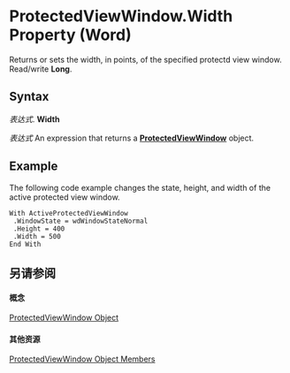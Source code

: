 
# ProtectedViewWindow.Width Property (Word)

Returns or sets the width, in points, of the specified protectd view window. Read/write  **Long**.


## Syntax

 _表达式_. **Width**

 _表达式_ An expression that returns a **[ProtectedViewWindow](d77e80e7-c54e-5954-1586-dacd3c9f7434.md)** object.


## Example

The following code example changes the state, height, and width of the active protected view window.


```
With ActiveProtectedViewWindow 
 .WindowState = wdWindowStateNormal 
 .Height = 400 
 .Width = 500 
End With 

```


## 另请参阅


#### 概念


[ProtectedViewWindow Object](d77e80e7-c54e-5954-1586-dacd3c9f7434.md)
#### 其他资源


[ProtectedViewWindow Object Members](http://msdn.microsoft.com/library/03a8f0c3-f76b-f933-9cae-5a159234c289%28Office.15%29.aspx)